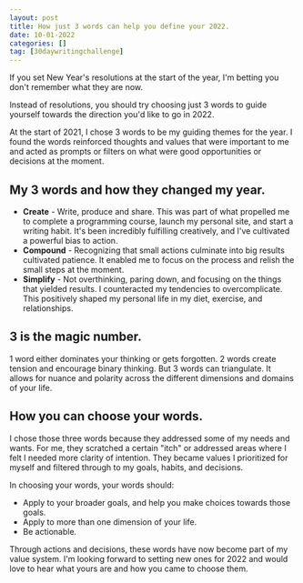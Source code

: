 ```yaml
---
layout: post
title: How just 3 words can help you define your 2022.
date: 10-01-2022
categories: []
tag: [30daywritingchallenge]
---
```


If you set New Year's resolutions at the start of the year, I'm betting you don't remember what they are now. 

Instead of resolutions, you should try choosing just 3 words to guide yourself towards the direction you'd like to go in 2022. 

At the start of 2021, I chose 3 words to be my guiding themes for the year. I found the words reinforced thoughts and values that were important to me and acted as prompts or filters on what were good opportunities or decisions at the moment. 

## My 3 words and how they changed my year.

* **Create** - Write, produce and share. This was part of what propelled me to complete a programming course, launch my personal site, and start a writing habit. It's been incredibly fulfilling creatively, and I've cultivated a powerful bias to action.
* **Compound** - Recognizing that small actions culminate into big results cultivated patience. It enabled me to focus on the process and relish the small steps at the moment.
* **Simplify** - Not overthinking, paring down, and focusing on the things that yielded results. I counteracted my tendencies to overcomplicate. This positively shaped my personal life in my diet, exercise, and relationships.

## 3 is the magic number.

1 word either dominates your thinking or gets forgotten. 2 words create tension and encourage binary thinking. But 3 words can triangulate. It allows for nuance and polarity across the different dimensions and domains of your life. 

## How you can choose your words.

I chose those three words because they addressed some of my needs and wants. For me, they scratched a certain "itch" or addressed areas where I felt I needed more clarity of intention. They became values I prioritized for myself and filtered through to my goals, habits, and decisions. 

In choosing your words, your words should: 

* Apply to your broader goals, and help you make choices towards those goals.
* Apply to more than one dimension of your life.
* Be actionable.

Through actions and decisions, these words have now become part of my value system. I'm looking forward to setting new ones for 2022 and would love to hear what yours are and how you came to choose them. 

‍


